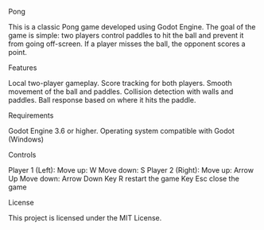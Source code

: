 Pong

This is a classic Pong game developed using Godot Engine. The goal of the game is simple: two players control paddles to hit the ball and prevent it from going off-screen. If a player misses the ball, the opponent scores a point.

Features

Local two-player gameplay.
Score tracking for both players.
Smooth movement of the ball and paddles.
Collision detection with walls and paddles.
Ball response based on where it hits the paddle.

Requirements

Godot Engine 3.6 or higher.
Operating system compatible with Godot (Windows)

Controls

Player 1 (Left):
Move up: W
Move down: S
Player 2 (Right):
Move up: Arrow Up
Move down: Arrow Down
Key R restart the game
Key Esc close the game

License

This project is licensed under the MIT License.
